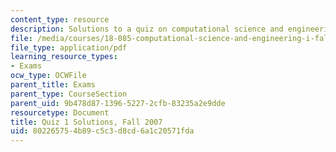 ```yaml
---
content_type: resource
description: Solutions to a quiz on computational science and engineering.
file: /media/courses/18-085-computational-science-and-engineering-i-fall-2008/802265754b89c5c3d8cd6a1c20571fda_quiz1_sols_18085.pdf
file_type: application/pdf
learning_resource_types:
- Exams
ocw_type: OCWFile
parent_title: Exams
parent_type: CourseSection
parent_uid: 9b478d87-1396-5227-2cfb-83235a2e9dde
resourcetype: Document
title: Quiz 1 Solutions, Fall 2007
uid: 80226575-4b89-c5c3-d8cd-6a1c20571fda
---
```

